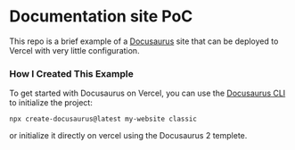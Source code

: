 # Documentation site PoC

This repo is a brief example of a [Docusaurus](https://v2.docusaurus.io) site that can be deployed to Vercel with very little configuration.

### How I Created This Example

To get started with Docusaurus on Vercel, you can use the [Docusaurus CLI](https://v2.docusaurus.io/docs/installation#scaffold-project-website) to initialize the project:

```shell
npx create-docusaurus@latest my-website classic
```

or initialize it directly on vercel using the Docusaurus 2 templete.
